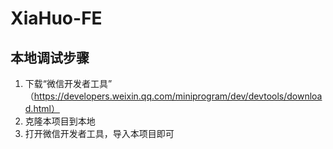 # XiaHuo-FE

## 本地调试步骤
1. 下载“微信开发者工具” （https://developers.weixin.qq.com/miniprogram/dev/devtools/download.html）
2. 克隆本项目到本地
3. 打开微信开发者工具，导入本项目即可
